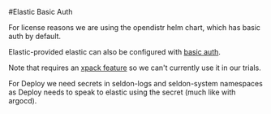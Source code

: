 #Elastic Basic Auth

For license reasons we are using the opendistr helm chart, which has basic auth by default.

Elastic-provided elastic can also be configured with [basic auth](https://github.com/elastic/helm-charts/issues/771#issuecomment-673674876).

Note that requires an [xpack feature](https://discuss.elastic.co/t/authentication-for-kibana-unknown-setting-xpack-security-enabled/254434/2) so we can't currently use it in our trials.

For Deploy we need secrets in seldon-logs and seldon-system namespaces as Deploy needs to speak to elastic using the secret (much like with argocd).
